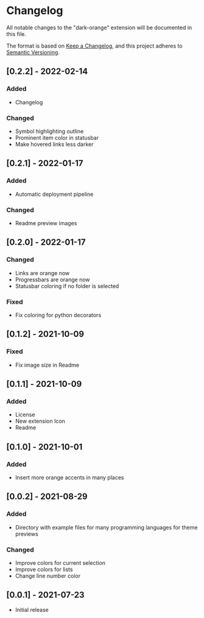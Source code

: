 # Changelog

All notable changes to the "dark-orange" extension will be documented in this file.

The format is based on [Keep a Changelog](https://keepachangelog.com/en/1.0.0/),
and this project adheres to [Semantic Versioning](https://semver.org/spec/v2.0.0.html).

## [0.2.2] - 2022-02-14

### Added

- Changelog

### Changed

- Symbol highlighting outline
- Prominent item color in statusbar
- Make hovered links less darker

## [0.2.1] - 2022-01-17

### Added

- Automatic deployment pipeline

### Changed

- Readme preview images

## [0.2.0] - 2022-01-17

### Changed

- Links are orange now
- Progressbars are orange now
- Statusbar coloring if no folder is selected

### Fixed

- Fix coloring for python decorators

## [0.1.2] - 2021-10-09

### Fixed

- Fix image size in Readme

## [0.1.1] - 2021-10-09

### Added

- License
- New extension Icon
- Readme

## [0.1.0] - 2021-10-01

### Added

- Insert more orange accents in many places

## [0.0.2] - 2021-08-29

### Added

- Directory with example files for many programming languages for theme previews

### Changed

- Improve colors for current selection
- Improve colors for lists
- Change line number color

## [0.0.1] - 2021-07-23

- Initial release
